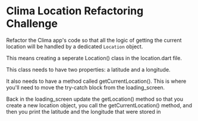 # Clima Location Refactoring Challenge

Refactor the Clima app's code so that all the logic of getting the current location will be handled by a dedicated ```Location``` object. 

This means creating a seperate Location() class in the location.dart file. 

This class needs to have two properties: a latitude and a longitude. 

It also needs to have a method called getCurrentLocation(). This is where you'll need to move the try-catch block from the loading_screen. 

Back in the loading_screen update the getLocation() method so that you create a new location object, you call the getCurrentLocation() method, and then you print the latitude and the longitude that were stored in 

